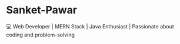# Sanket-Pawar
💻 Web Developer | MERN Stack | Java Enthusiast | Passionate about coding and problem-solving
